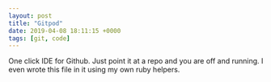 ```yaml
---
layout: post
title: "Gitpod"
date: 2019-04-08 18:11:15 +0000
tags: [git, code]
---
```


One click IDE for Github. Just point it at a repo and you are off and running. I even wrote this file in it using my own ruby helpers.
